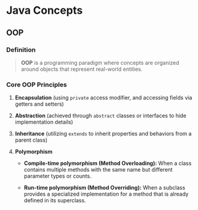 # Java Concepts

## OOP

### Definition

> **OOP** is a programming paradigm where concepts are organized around objects that represent real-world entities.

### Core OOP Principles

1. **Encapsulation** (using `private` access modifier, and accessing fields via getters and setters)

2. **Abstraction** (achieved through `abstract` classes or interfaces to hide implementation details)

3. **Inheritance** (utilizing `extends` to inherit properties and behaviors from a parent class)

4. **Polymorphism**

   - **Compile-time polymorphism (Method Overloading):** When a class contains multiple methods with the same name but different parameter types or counts.

   - **Run-time polymorphism (Method Overriding):** When a subclass provides a specialized implementation for a method that is already defined in its superclass.
